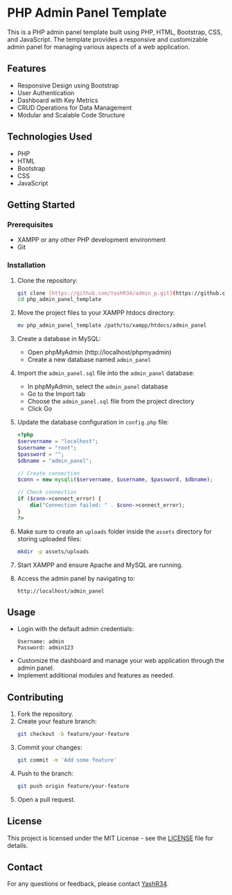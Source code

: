 # PHP Admin Panel Template

This is a PHP admin panel template built using PHP, HTML, Bootstrap, CSS, and JavaScript. The template provides a responsive and customizable admin panel for managing various aspects of a web application.

## Features

- Responsive Design using Bootstrap
- User Authentication
- Dashboard with Key Metrics
- CRUD Operations for Data Management
- Modular and Scalable Code Structure

## Technologies Used

- PHP
- HTML
- Bootstrap
- CSS
- JavaScript

## Getting Started

### Prerequisites

- XAMPP or any other PHP development environment
- Git

### Installation

1. Clone the repository:
    ```sh
    git clone [https://github.com/YashR34/admin_p.git](https://github.com/YashR34/php-admin-panel.git)
    cd php_admin_panel_template
    ```

2. Move the project files to your XAMPP htdocs directory:
    ```sh
    mv php_admin_panel_template /path/to/xampp/htdocs/admin_panel
    ```

3. Create a database in MySQL:
    - Open phpMyAdmin (http://localhost/phpmyadmin)
    - Create a new database named `admin_panel`

4. Import the `admin_panel.sql` file into the `admin_panel` database:
    - In phpMyAdmin, select the `admin_panel` database
    - Go to the Import tab
    - Choose the `admin_panel.sql` file from the project directory
    - Click Go

5. Update the database configuration in `config.php` file:
    ```php
    <?php
    $servername = "localhost";
    $username = "root";
    $password = "";
    $dbname = "admin_panel";

    // Create connection
    $conn = new mysqli($servername, $username, $password, $dbname);

    // Check connection
    if ($conn->connect_error) {
        die("Connection failed: " . $conn->connect_error);
    }
    ?>
    ```

6. Make sure to create an `uploads` folder inside the `assets` directory for storing uploaded files:
    ```sh
    mkdir -p assets/uploads
    ```

7. Start XAMPP and ensure Apache and MySQL are running.

8. Access the admin panel by navigating to:
    ```
    http://localhost/admin_panel
    ```

## Usage

- Login with the default admin credentials:
    ```
    Username: admin
    Password: admin123
    ```
- Customize the dashboard and manage your web application through the admin panel.
- Implement additional modules and features as needed.

## Contributing

1. Fork the repository.
2. Create your feature branch:
    ```sh
    git checkout -b feature/your-feature
    ```
3. Commit your changes:
    ```sh
    git commit -m 'Add some feature'
    ```
4. Push to the branch:
    ```sh
    git push origin feature/your-feature
    ```
5. Open a pull request.

## License

This project is licensed under the MIT License - see the [LICENSE](LICENSE) file for details.

## Contact

For any questions or feedback, please contact [YashR34](https://github.com/YashR34).
